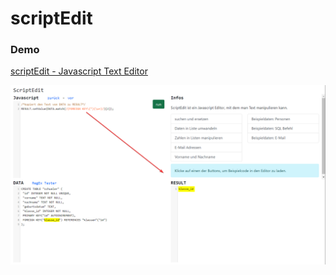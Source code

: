 # scriptEdit

### Demo
[scriptEdit - Javascript Text Editor](https://sulkar.github.io/scriptEdit/)

![info](images/info.png)
